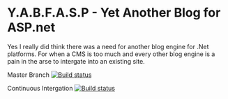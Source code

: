 # Y.A.B.F.A.S.P - Yet Another Blog for ASP.net

Yes I really did think there was a need for another blog engine for .Net platforms.  For when a CMS is too much and every other
blog engine is a pain in the arse to intergate into an existing site.

Master Branch [![Build status](https://ci.appveyor.com/api/projects/status/2f1esrvy2ncv5qaf?svg=true)](https://ci.appveyor.com/project/dibble-james/yabfasp)

Continuous Intergation [![Build status](https://ci.appveyor.com/api/projects/status/8r65qrqgjx0at0bw?svg=true)](https://ci.appveyor.com/project/dibble-james/yabfasp-ecm2l)
